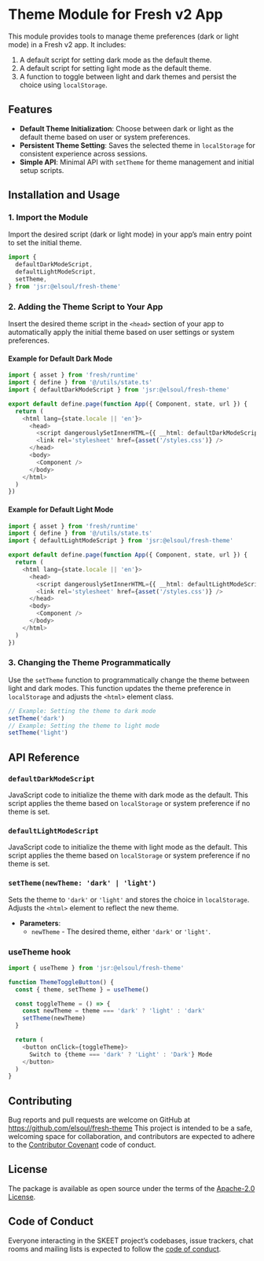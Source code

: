 # Theme Module for Fresh v2 App

This module provides tools to manage theme preferences (dark or light mode) in a
Fresh v2 app. It includes:

1. A default script for setting dark mode as the default theme.
2. A default script for setting light mode as the default theme.
3. A function to toggle between light and dark themes and persist the choice
   using `localStorage`.

## Features

- **Default Theme Initialization**: Choose between dark or light as the default
  theme based on user or system preferences.
- **Persistent Theme Setting**: Saves the selected theme in `localStorage` for
  consistent experience across sessions.
- **Simple API**: Minimal API with `setTheme` for theme management and initial
  setup scripts.

## Installation and Usage

### 1. Import the Module

Import the desired script (dark or light mode) in your app’s main entry point to
set the initial theme.

```typescript
import {
  defaultDarkModeScript,
  defaultLightModeScript,
  setTheme,
} from 'jsr:@elsoul/fresh-theme'
```

### 2. Adding the Theme Script to Your App

Insert the desired theme script in the `<head>` section of your app to
automatically apply the initial theme based on user settings or system
preferences.

#### Example for Default Dark Mode

```typescript
import { asset } from 'fresh/runtime'
import { define } from '@/utils/state.ts'
import { defaultDarkModeScript } from 'jsr:@elsoul/fresh-theme'

export default define.page(function App({ Component, state, url }) {
  return (
    <html lang={state.locale || 'en'}>
      <head>
        <script dangerouslySetInnerHTML={{ __html: defaultDarkModeScript }} />
        <link rel='stylesheet' href={asset('/styles.css')} />
      </head>
      <body>
        <Component />
      </body>
    </html>
  )
})
```

#### Example for Default Light Mode

```typescript
import { asset } from 'fresh/runtime'
import { define } from '@/utils/state.ts'
import { defaultLightModeScript } from 'jsr:@elsoul/fresh-theme'

export default define.page(function App({ Component, state, url }) {
  return (
    <html lang={state.locale || 'en'}>
      <head>
        <script dangerouslySetInnerHTML={{ __html: defaultLightModeScript }} />
        <link rel='stylesheet' href={asset('/styles.css')} />
      </head>
      <body>
        <Component />
      </body>
    </html>
  )
})
```

### 3. Changing the Theme Programmatically

Use the `setTheme` function to programmatically change the theme between light
and dark modes. This function updates the theme preference in `localStorage` and
adjusts the `<html>` element class.

```typescript
// Example: Setting the theme to dark mode
setTheme('dark')
// Example: Setting the theme to light mode
setTheme('light')
```

## API Reference

### `defaultDarkModeScript`

JavaScript code to initialize the theme with dark mode as the default. This
script applies the theme based on `localStorage` or system preference if no
theme is set.

### `defaultLightModeScript`

JavaScript code to initialize the theme with light mode as the default. This
script applies the theme based on `localStorage` or system preference if no
theme is set.

### `setTheme(newTheme: 'dark' | 'light')`

Sets the theme to `'dark'` or `'light'` and stores the choice in `localStorage`.
Adjusts the `<html>` element to reflect the new theme.

- **Parameters**:
  - `newTheme` - The desired theme, either `'dark'` or `'light'`.

### useTheme hook

```typescript
import { useTheme } from 'jsr:@elsoul/fresh-theme'

function ThemeToggleButton() {
  const { theme, setTheme } = useTheme()

  const toggleTheme = () => {
    const newTheme = theme === 'dark' ? 'light' : 'dark'
    setTheme(newTheme)
  }

  return (
    <button onClick={toggleTheme}>
      Switch to {theme === 'dark' ? 'Light' : 'Dark'} Mode
    </button>
  )
}
```

## Contributing

Bug reports and pull requests are welcome on GitHub at
https://github.com/elsoul/fresh-theme This project is intended to be a safe,
welcoming space for collaboration, and contributors are expected to adhere to
the [Contributor Covenant](http://contributor-covenant.org) code of conduct.

## License

The package is available as open source under the terms of the
[Apache-2.0 License](https://www.apache.org/licenses/LICENSE-2.0).

## Code of Conduct

Everyone interacting in the SKEET project’s codebases, issue trackers, chat
rooms and mailing lists is expected to follow the
[code of conduct](https://github.com/elsoul/skeet/blob/master/CODE_OF_CONDUCT.md).
